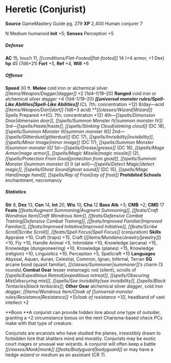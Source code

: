 ﻿---
cssclass: [monsters]
title1: Heretic (Conjurist)
title2: Heretic (Conjurist)
CR: 6
sources:
- name: GameMastery Guide
  page: 279
  link: http://paizo.com/pathfinderRPG/v5748btpy8ffn
XP: 2400
race: Human
classes:
- conjurer 7
alignment: N
size: Medium
type: humanoid
initiative:
  bonus: 5
AC:
  AC: 15
  touch: 11
  flat_footed: 14
  components:
    armor: 4
    dex: 1
HP:
  HP: 45
  long: 7d6+21
saves:
  fort: 5
  ref: 4
  will: 6
speeds:
  base: 30
attacks:
  melee:
  - - text: cold iron or alchemical silver dagger +2 (1d4-1/19-20)
      entries:
      - - damage: 1d4-1
          crit_range: 19-20
      attack: cold iron or alchemical silver dagger
      bonus:
      - 2
  ranged:
  - - text: cold iron or alchemical silver dagger +4 (1d4-1/19-20)
      entries:
      - - damage: 1d4-1
          crit_range: 19-20
      attack: cold iron or alchemical silver dagger
      bonus:
      - 4
spell_like_abilities:
  entries:
  - name: acid dart
    source: default
    freq: 8/day
    other: 1d6+3 acid
  sources:
  - name: default
    CL: 7
    concentration: 12
spells:
  entries:
  - name: dimension door
    source: Wizard
    level: 4
  - name: summon monster IV
    source: Wizard
    level: 4
  - name: haste
    source: Wizard
    level: 3
  - name: stinking cloud
    source: Wizard
    level: 3
    DC: 18
  - name: summon monster III
    source: Wizard
    level: 3
  - name: glitterdust
    source: Wizard
    level: 2
    DC: 17
  - name: invisibility
    source: Wizard
    level: 2
  - name: minor image
    source: Wizard
    level: 2
    DC: 17
  - name: summon monster II
    source: Wizard
    level: 2
  - name: grease
    source: Wizard
    level: 1
    DC: 16
  - name: mage armor
    source: Wizard
    level: 1
  - name: magic missile
    source: Wizard
    level: 1
    count: 2
  - name: protection from good
    source: Wizard
    level: 1
  - name: summon monster I
    source: Wizard
    level: 1
  - name: detect magic
    source: Wizard
    level: 0
  - name: ghost sound
    source: Wizard
    level: 0
    DC: 15
  - name: mage hand
    source: Wizard
    level: 0
  - name: ray of frost
    source: Wizard
    level: 0
  sources:
  - name: Wizard
    type: prepared
    CL: 7
    concentration: 12
    slots:
      0: at-will
    opposition_schools:
    - enchantment
    - necromancy
ability_scores:
  STR: 8
  DEX: 13
  CON: 14
  INT: 20
  WIS: 10
  CHA: 12
BAB: 3
CMB: 2
CMD: 17
feats:
- name: Augment Summoning
- name: Craft Wondrous Item
- name: Defensive Combat Training
- name: Improved Familiar
- name: Improved Initiative
- name: Scribe Scroll
- name: Spell Focus (conjuration)
skills:
  Appraise: 10
  Craft (traps): 15
  Craft (jewelry): 10
  Fly: 10
  Handle Animal: 5
  Intimidate: 10
  Knowledge (arcana): 15
  Knowledge (dungeoneering): 10
  Knowledge (planes): 15
  Knowledge (religion): 10
  Linguistics: 10
  Perception: 5
  Spellcraft: 15
languages:
- Abyssal
- Aquan
- Auran
- Celestial
- Common
- Ignan
- Infernal
- Terran
special_qualities:
- arcane bond (quasit familiar)
- summoner's charm (3 rounds)
gear:
  combat:
  - lesser metamagic rod (silent)
  - scrolls of expeditious retreat
  - obscuring mist
  - see invisibility
  - black tentacles
  other:
  - alchemical silver dagger
  - cold iron dagger
  - cloak of resistance +1
  - headband of vast intellect +2
npc_boon: A conjurist can provide hidden lore about one type of outsider, granting
  a +2 circumstance bonus on the next Charisma-based check PCs make with that type
  of creature.
desc_long: Conjurists are arcanists who have studied the planes, irresistibly drawn
  to forbidden lore that shatters mind and morality. Conjurists may be exotic court
  mages or unusual war wizards. A conjurist will often keep a battle monk bodyguard
  or may have a hedge wizard or medium as an assistant (CR 7).

---

# Heretic (Conjurist)

**Source** GameMastery Guide pg. 279
**XP** 2,400
Human conjurer 7

N Medium humanoid
**Init** +5; **Senses** Perception +5

##### Defense

**AC** 15, touch 11, _[[conditions/Flat-Footed|flat-footed]]_ 14 (+4 armor, +1 Dex)
**hp** 45 (7d6+21)
**Fort** +5, **Ref** +4, **Will** +6

##### Offense
**Speed** 30 ft.
**Melee** cold iron or alchemical silver _[[items/Weapon/Dagger|dagger]]_ +2 (1d4–1/19–20)
**Ranged** cold iron or alchemical silver _dagger_ +4 (1d4–1/19–20)
**_[[universal monster rules/Spell-Like Abilities|Spell-Like Abilities]]_** (CL 7th; concentration +12)
8/day—acid _[[items/Weapon/Dart|dart]]_ (1d6+3 acid)
**_[[classes/Wizard|Wizard]]_ Spells Prepared **(CL 7th; concentration +12)
4th—_[[spells/Dimension Door|dimension door]]_, _[[spells/Summon Monster IV|summon monster IV]]_
3rd—_[[spells/Haste|haste]]_, _[[spells/Stinking Cloud|stinking cloud]]_ (DC 18), _[[spells/Summon Monster III|summon monster III]]_
2nd—_[[spells/Glitterdust|glitterdust]]_ (DC 17), _[[spells/Invisibility|invisibility]]_, _[[spells/Minor Image|minor image]]_ (DC 17), _[[spells/Summon Monster II|summon monster II]]_
1st—_[[spells/Grease|grease]]_ (DC 16), _[[spells/Mage Armor|mage armor]]_, _[[spells/Magic Missile|magic missile]]_ (2), _[[spells/Protection From Good|protection from good]]_, _[[spells/Summon Monster I|summon monster I]]_
0 (at will)—_[[spells/Detect Magic|detect magic]]_, _[[spells/Ghost Sound|ghost sound]]_ (DC 15), _[[spells/Mage Hand|mage hand]]_, _[[spells/Ray of Frost|ray of frost]]_
**Prohibited Schools** enchantment, necromancy

##### Statistics
**Str** 8, **Dex** 13, **Con** 14, **Int** 20, **Wis** 10, **Cha** 12
**Base Atk** +3; **CMB** +2; **CMD** 17
**Feats** _[[feats/Augment Summoning|Augment Summoning]]_, _[[feats/Craft Wondrous Item|Craft Wondrous Item]]_, _[[feats/Defensive Combat Training|Defensive Combat Training]]_, _[[feats/Improved Familiar|Improved Familiar]]_, _[[feats/Improved Initiative|Improved Initiative]]_, _[[feats/Scribe Scroll|Scribe Scroll]]_, _[[feats/Spell Focus|Spell Focus]]_ (conjuration)
**Skills** Appraise +10, Craft (traps) +15, Craft (_[[items/Mundane/Jewelry|jewelry]]_) +10, Fly +10, Handle Animal +5, Intimidate +10, Knowledge (arcana) +15, Knowledge (dungeoneering) +10, Knowledge (planes) +15, Knowledge (religion) +10, Linguistics +10, Perception +5, Spellcraft +15
**Languages** Abyssal, Aquan, Auran, Celestial, Common, Ignan, Infernal, Terran
**SQ** arcane bond (quasit familiar), _[[classes/Summoner|summoner]]_’s charm (3 rounds)
**Combat Gear** lesser metamagic rod (silent), scrolls of _[[spells/Expeditious Retreat|expeditious retreat]]_, _[[spells/Obscuring Mist|obscuring mist]]_, _[[spells/See Invisibility|see invisibility]]_, _[[spells/Black Tentacles|black tentacles]]_; **Other Gear** alchemical silver _dagger_, cold iron _dagger_, _[[items/Wondrous Item/Cloak of _[[universal monster rules/Resistance|Resistance]]_ +1|cloak of _resistance_ +1]]_, headband of vast intellect +2

**Boon **A conjurist can provide hidden lore about one type of outsider, granting a +2 circumstance bonus on the next Charisma-based check PCs make with that type of creature.

Conjurists are arcanists who have studied the planes, irresistibly drawn to forbidden lore that shatters mind and morality. Conjurists may be exotic court mages or unusual war wizards. A conjurist will often keep a battle _[[classes/Monk|monk]]_ _[[feats/Bodyguard|bodyguard]]_ or may have a hedge _wizard_ or _medium_ as an assistant (CR 7).